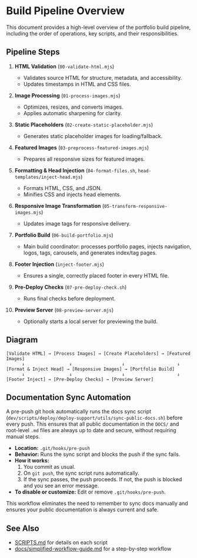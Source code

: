 # Build Pipeline Overview

This document provides a high-level overview of the portfolio build pipeline, including the order of operations, key scripts, and their responsibilities.

## Pipeline Steps

1. **HTML Validation** (`00-validate-html.mjs`)
   - Validates source HTML for structure, metadata, and accessibility.
   - Updates timestamps in HTML and CSS files.

2. **Image Processing** (`01-process-images.mjs`)
   - Optimizes, resizes, and converts images.
   - Applies automatic sharpening for clarity.

3. **Static Placeholders** (`02-create-static-placeholder.mjs`)
   - Generates static placeholder images for loading/fallback.

4. **Featured Images** (`03-preprocess-featured-images.mjs`)
   - Prepares all responsive sizes for featured images.

5. **Formatting & Head Injection** (`04-format-files.sh`, `head-templates/inject-head.mjs`)
   - Formats HTML, CSS, and JSON.
   - Minifies CSS and injects head elements.

6. **Responsive Image Transformation** (`05-transform-responsive-images.mjs`)
   - Updates image tags for responsive delivery.

7. **Portfolio Build** (`06-build-portfolio.mjs`)
   - Main build coordinator: processes portfolio pages, injects navigation, logos, tags, carousels, and generates index/tag pages.

8. **Footer Injection** (`inject-footer.mjs`)
   - Ensures a single, correctly placed footer in every HTML file.

9. **Pre-Deploy Checks** (`07-pre-deploy-check.sh`)
   - Runs final checks before deployment.

10. **Preview Server** (`08-preview-server.mjs`)
    - Optionally starts a local server for previewing the build.

## Diagram

```
[Validate HTML] → [Process Images] → [Create Placeholders] → [Featured Images]
      ↓                 ↓                   ↓                    ↓
[Format & Inject Head] → [Responsive Images] → [Portfolio Build]
      ↓                 ↓                   ↓                    ↓
[Footer Inject] → [Pre-Deploy Checks] → [Preview Server]
```

## Documentation Sync Automation

A pre-push git hook automatically runs the docs sync script (`dev/scripts/deploy/deploy-support/utils/sync-public-docs.sh`) before every push. This ensures that all public documentation in the `DOCS/` and root-level `.md` files are always up to date and secure, without requiring manual steps.

- **Location:** `.git/hooks/pre-push`
- **Behavior:** Runs the sync script and blocks the push if the sync fails.
- **How it works:**
  1. You commit as usual.
  2. On `git push`, the sync script runs automatically.
  3. If the sync passes, the push proceeds. If not, the push is blocked and you see an error message.
- **To disable or customize:** Edit or remove `.git/hooks/pre-push`.

This workflow eliminates the need to remember to sync docs manually and ensures your public documentation is always current and safe.

## See Also
- [SCRIPTS.md](SCRIPTS.md) for details on each script
- [docs/simplified-workflow-guide.md](docs/simplified-workflow-guide.md) for a step-by-step workflow
